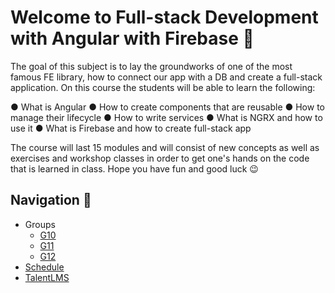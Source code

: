 # Welcome to Full-stack Development with Angular with Firebase 🚀

The goal of this subject is to lay the groundworks of one of the most famous FE library, how to connect our app with a DB and create a full-stack application. On this course the students will be able to learn the following:

●	What is Angular
●	How to create components that are reusable
●	How to manage their lifecycle
●	How to write services
●	What is NGRX and how to use it
●	What is Firebase and how to create full-stack app
 
The course will last 15 modules and will consist of new concepts as well as exercises and workshop classes in order to get one's hands on the code that is learned in class. Hope you have fun and good luck 😉

## Navigation 🧭

* Groups
  * [G10](/G10/)
  * [G11](/G11/)
  * [G12](/G12/)
* [Schedule](https://docs.google.com/spreadsheets/d/1h9zUq77taetu-STSsdb2_gRPREZbxQkW/edit#gid=1101005005)
* [TalentLMS](https://academyforprogramming-seavusedu.talentlms.com/index)

 
